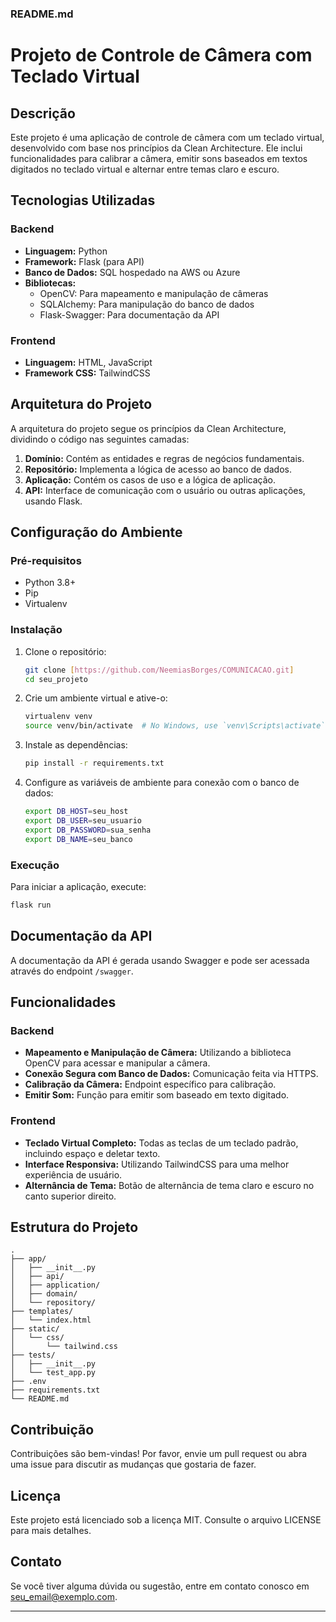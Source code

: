 ### README.md

# Projeto de Controle de Câmera com Teclado Virtual

## Descrição

Este projeto é uma aplicação de controle de câmera com um teclado virtual, desenvolvido com base nos princípios da Clean Architecture. Ele inclui funcionalidades para calibrar a câmera, emitir sons baseados em textos digitados no teclado virtual e alternar entre temas claro e escuro.

## Tecnologias Utilizadas

### Backend

- **Linguagem:** Python
- **Framework:** Flask (para API)
- **Banco de Dados:** SQL hospedado na AWS ou Azure
- **Bibliotecas:**
  - OpenCV: Para mapeamento e manipulação de câmeras
  - SQLAlchemy: Para manipulação do banco de dados
  - Flask-Swagger: Para documentação da API

### Frontend

- **Linguagem:** HTML, JavaScript
- **Framework CSS:** TailwindCSS

## Arquitetura do Projeto

A arquitetura do projeto segue os princípios da Clean Architecture, dividindo o código nas seguintes camadas:

1. **Domínio:** Contém as entidades e regras de negócios fundamentais.
2. **Repositório:** Implementa a lógica de acesso ao banco de dados.
3. **Aplicação:** Contém os casos de uso e a lógica de aplicação.
4. **API:** Interface de comunicação com o usuário ou outras aplicações, usando Flask.

## Configuração do Ambiente

### Pré-requisitos

- Python 3.8+
- Pip
- Virtualenv

### Instalação

1. Clone o repositório:

    ```sh
    git clone [https://github.com/NeemiasBorges/COMUNICACAO.git]
    cd seu_projeto
    ```

2. Crie um ambiente virtual e ative-o:

    ```sh
    virtualenv venv
    source venv/bin/activate  # No Windows, use `venv\Scripts\activate`
    ```

3. Instale as dependências:

    ```sh
    pip install -r requirements.txt
    ```

4. Configure as variáveis de ambiente para conexão com o banco de dados:

    ```sh
    export DB_HOST=seu_host
    export DB_USER=seu_usuario
    export DB_PASSWORD=sua_senha
    export DB_NAME=seu_banco
    ```

### Execução

Para iniciar a aplicação, execute:

```sh
flask run
```

## Documentação da API

A documentação da API é gerada usando Swagger e pode ser acessada através do endpoint `/swagger`.

## Funcionalidades

### Backend

- **Mapeamento e Manipulação de Câmera:** Utilizando a biblioteca OpenCV para acessar e manipular a câmera.
- **Conexão Segura com Banco de Dados:** Comunicação feita via HTTPS.
- **Calibração da Câmera:** Endpoint específico para calibração.
- **Emitir Som:** Função para emitir som baseado em texto digitado.

### Frontend

- **Teclado Virtual Completo:** Todas as teclas de um teclado padrão, incluindo espaço e deletar texto.
- **Interface Responsiva:** Utilizando TailwindCSS para uma melhor experiência de usuário.
- **Alternância de Tema:** Botão de alternância de tema claro e escuro no canto superior direito.

## Estrutura do Projeto

```
.
├── app/
│   ├── __init__.py
│   ├── api/
│   ├── application/
│   ├── domain/
│   └── repository/
├── templates/
│   └── index.html
├── static/
│   └── css/
│       └── tailwind.css
├── tests/
│   ├── __init__.py
│   └── test_app.py
├── .env
├── requirements.txt
└── README.md
```

## Contribuição

Contribuições são bem-vindas! Por favor, envie um pull request ou abra uma issue para discutir as mudanças que gostaria de fazer.

## Licença

Este projeto está licenciado sob a licença MIT. Consulte o arquivo LICENSE para mais detalhes.

## Contato

Se você tiver alguma dúvida ou sugestão, entre em contato conosco em [seu_email@exemplo.com](mailto:neemiasb.dev@gmail.com).

---

